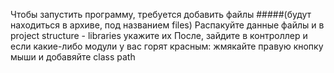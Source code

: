 Чтобы запустить программу, требуется добавить файлы 
#####(будут находиться в архиве, под названием files)
Распакуйте данные файлы и в project structure - libraries укажите их
После, зайдите в контроллер и если какие-либо модули у вас горят красным: жмякайте правую кнопку мыши и добавяйте class path